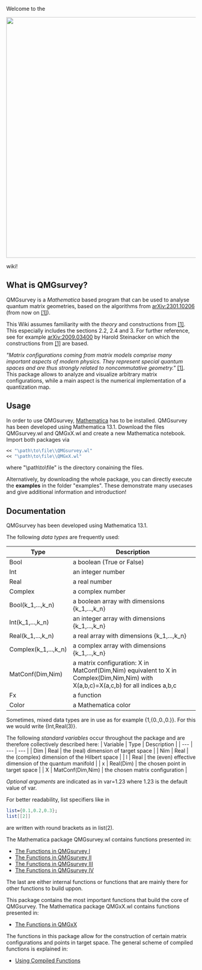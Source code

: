 Welcome to the

<img src="https://repository-images.githubusercontent.com/609092087/f88a3982-702d-4282-834c-d2eebf404426" width="640">

wiki!

## What is QMGsurvey?

QMGsurvey is a _Mathematica_ based program that can be used to analyse quantum matrix geometries, based on the algorithms from [arXiv:2301.10206](https://arxiv.org/abs/2301.10206) (from now on [[1]](https://arxiv.org/abs/2301.10206)).

This Wiki assumes familiarity with the _theory_ and constructions from [[1]](https://arxiv.org/abs/2301.10206). This especially includes the sections 2.2, 2.4 and 3. For further reference, see for example [arXiv:2009.03400](https://arxiv.org/abs/2009.03400) by Harold Steinacker on which the constructions from [[1]](https://arxiv.org/abs/2301.10206) are based.

_"Matrix configurations coming from matrix models comprise many important aspects of modern physics. They represent special quantum spaces and are thus strongly related to noncommutative geometry."_ [[1]](https://arxiv.org/abs/2301.10206).
This package allows to analyze and visualize arbitrary matrix configurations, while a main aspect is the numerical implementation of a quantization map.

## Usage

In order to use QMGsurvey, [Mathematica](https://www.wolfram.com/mathematica/) has to be installed.
QMGsurvey has been developed using Mathematica 13.1.
Download the files QMGsurvey.wl and QMGxX.wl and create a new Mathematica notebook.
Import both packages via

```mathematica
<< "\path\to\file\\QMGsurvey.wl"
<< "\path\to\file\\QMGxX.wl"
```

where "\path\to\file\" is the directory conaining the files.

Alternatively, by downloading the whole package, you can directly execute the **examples** in the folder "examples".
These demonstrate many usecases and give additional information and introduction!

## Documentation


QMGsurvey has been developed using Mathematica 13.1.



The following _data types_ are frequently used:

| Type | Description |
| --- | --- |
| Bool | a boolean (True or False) |
| Int | an integer number|
| Real | a real number |
| Complex | a complex number |
| Bool(k_1,...,k_n) | a boolean array with dimensions {k_1,...,k_n} |
| Int(k_1,...,k_n) | an integer array with dimensions {k_1,...,k_n} |
| Real(k_1,...,k_n) | a real array with dimensions {k_1,...,k_n} |
| Complex(k_1,...,k_n) | a complex array with dimensions {k_1,...,k_n} |
| MatConf(Dim,Nim) | a matrix configuration: X in MatConf(Dim,Nim) equivalent to X in Complex(Dim,Nim,Nim) with X(a,b,c)=X(a,c,b) for all indices a,b,c |
| Fx | a function |
| Color | a Mathematica color |

Sometimes, mixed data types are in use as for example {1,{0.,0.,0.}}. For this we would write {Int,Real(3)}.

The following _standard variables_ occur throughout the package and are therefore collectively described here:
| Variable | Type | Description |
| --- | --- | --- |
| Dim | Real | the (real) dimension of target space |
| Nim | Real | the (complex) dimension of the Hilbert space |
| l | Real | the (even) effective dimension of the quantum manifold |
| x | Real(Dim) | the chosen point in target space |
| X | MatConf(Dim,Nim) | the chosen matrix configuration |

_Optional arguments_ are indicated as in var=1.23 where 1.23 is the default value of var.

For better readability, list specifiers like in
```mathematica
list={0.1,0.2,0.3};
list[[2]]
```
are written with round brackets as in list(2).

The Mathematica package QMGsurvey.wl contains functions presented in:
* [The Functions in QMGsurvey I](https://github.com/laura-olivia-felder/QMGsurvey/wiki/The-Functions-in-QMGsurvey-I)
* [The Functions in QMGsurvey II](https://github.com/laura-olivia-felder/QMGsurvey/wiki/The-Functions-in-QMGsurvey-II)
* [The Functions in QMGsurvey III](https://github.com/laura-olivia-felder/QMGsurvey/wiki/The-Functions-in-QMGsurvey-III)
* [The Functions in QMGsurvey IV](https://github.com/laura-olivia-felder/QMGsurvey/wiki/The-Functions-in-QMGsurvey-IV)

The last are either internal functions or functions that are mainly there for other functions to build uppon.

This package contains the most important functions that build the core of QMGsurvey.
The Mathematica package QMGxX.wl contains functions presented in:
* [The Functions in QMGxX](https://github.com/laura-olivia-felder/QMGsurvey/wiki/The-Functions-in-QMGxX)

The functions in this package allow for the construction of certain matrix configurations and points in target space.
The general scheme of compiled functions is explained in:
* [Using Compiled Functions](https://github.com/laura-olivia-felder/QMGsurvey/wiki/Using-Compiled-Functions)
